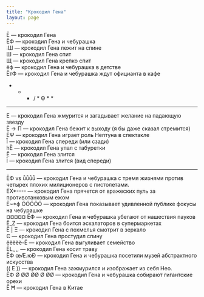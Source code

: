 ```yaml
---
title: "Крокодил Гена"
layout: page 
---
```

Ё — крокодил Гена   
ЁФ — крокодил Гена и чебурашка   
:Ш — крокодил Гена лежит на спине   
Ш — крокодил Гена спит   
Щ — крокодил Гена крепко спит   
ёф — крокодил Гена и чебурашка в детстве   
ЁтФ — крокодил Гена и чебурашка ждут официанта в кафе   
* * * / * Θ * *   
* * * * * * *   
Е — крокодил Гена жмурится и загадывает желание на падающую звезду   
Ё -> Π — крокодил Гена бежит к выходу (я бы даже сказал стремится)   
ЁΨ — крокодил Гена играет роль Нептуна в спектакле   
Ї — крокодил Гена спереди (или сзади)   
hЁ — крокодил Гена упал с табуретки   
Ĕ — крокодил Гена злится   
Ǐ — крокодил Гена злится (вид спереди)

* * *

ЁФ vs ǖǖǖǖ — крокодил Гена и чебурашка с тремя жизнями против четырех плохих милиционеров с пистолетами.   
ЕХ*---- — крокодил Гена прячется от вражеских пуль за противотанковым ежом   
Ё~*ф ÖÖÖÖÖ — крокодил Гена показывает удивленной публике фокусы на чебурашке   
¤¤¤¤¤ ЁФ — крокодил Гена и чебурашка убегают от нашествия пауков   
Ë_Z — крокодил Гена боится эскалаторов в супермаркетах   
Ё | Ξ — крокодил Гена с похмелья смотрит в зеркало   
Є — крокодил Гена простудил спину   
ёёёёё-Ё — крокодил Гена выгуливает семейство   
ЁL,,,, — крокодил Гена косит траву   
ЁФ œÆ.юĐ — крокодил Гена и чебурашка посетили музей абстрактного искусства   
(( Е )) — крокодил Гена зажмурился и изображает из себя Нео.  
ЁФ Ø ØØ ØØ Ø ØØ — крокодил Гена и чебурашка собирают гигантские орехи   
Ê Ħ — крокодил Гена в Китае
